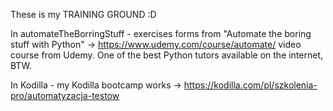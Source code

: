 These is my TRAINING GROUND :D

In automateTheBorringStuff - exercises forms from "Automate the boring stuff with Python" -> https://www.udemy.com/course/automate/ video course from Udemy. One of the best Python tutors available on the internet, BTW.

In Kodilla - my Kodilla bootcamp works -> https://kodilla.com/pl/szkolenia-pro/automatyzacja-testow
